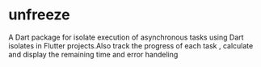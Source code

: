 # unfreeze
A Dart package for isolate execution of asynchronous tasks using Dart isolates in Flutter projects.Also track the progress of each task , calculate and display the remaining time and error handeling 
